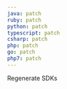 ```yaml
---
java: patch
ruby: patch
python: patch
typescript: patch
csharp: patch
php: patch
go: patch
php7: patch
---
```


Regenerate SDKs
